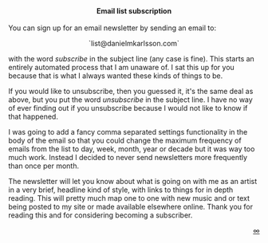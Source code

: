 <br><center>**Email list subscription**</center><br> 
You can sign up for an email newsletter by sending an email to:

<center>`list@danielmkarlsson.com`</center> 

with the word _subscribe_ in the subject line (any case is fine). This starts
an entirely automated process that I am unaware of. I sat this up for you
because that is what I always wanted these kinds of things to be.

If you would like to unsubscribe, then you guessed it, it's the same deal as
above, but you put the word _unsubscribe_ in the subject line. I have no way of
ever finding out if you unsubscribe because I would not like to know if that
happened.

I was going to add a fancy comma separated settings functionality in the body of
the email so that you could change the maximum frequency of emails from the
list to day, week, month, year or decade but it was way too much work. Instead
I decided to never send newsletters more frequently than once per month.

The newsletter will let you know about what is going on with me as an artist in
a very brief, headline kind of style, with links to things for in depth
reading. This will pretty much map one to one with new music and or text being
posted to my site or made available elsewhere online. Thank you for reading
this and for considering becoming a subscriber.

<script>
function goToURL() {
    var links = [
        "./a-collapse-of-structures/",
        "./map/",
        "./now/",
        "./ruins-in-the-distance",
        "./gigs",
        "./log",
        "./log",
        "./frequently-asked-questions",
        "./list",
        "./etudes",
        "./sc4reaper",
        "./superclean-installparty",
        "./utilities",
        "./recipes",
        "./pieces",
        "./links",
    ];

    // get a random number between 0 and the number of links
    var randIdx = Math.round(Math.random() * (links.length - 1));
    // construct the link to be opened
    var root = window.location.protocol + '//' + window.location.host;
    var link = root + '/' + links[randIdx];

    document.location.href = link;
};
</script>

<p align="right">
<a href="#" onClick="goToURL()">∞</a>
</p>
<br>
<br>
